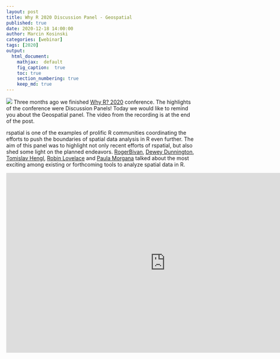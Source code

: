 ```yaml
---
layout: post
title: Why R 2020 Discussion Panel - Geospatial
published: true
date: 2020-12-18 14:00:00
author: Marcin Kosinski
categories: [webinar]
tags: [2020]
output:
  html_document:
    mathjax:  default
    fig_caption:  true
    toc: true
    section_numbering: true
    keep_md: true
---
```


<img src="/foundation/images/fulls/whyr2020/panels/geo.jpg" class="fit image"> Three months ago we finished [Why R? 2020](http://2020.whyr.pl/) conference. The highlights of the conference were Discussion Panels! Today we would like to remind you about the Geospatial panel. The video from the recording is at the end of the post.

rspatial is one of the examples of prolific R communities coordinating the efforts to push the boundaries of spatial data analysis in R even further. The aim of this panel was to highlight not only recent efforts of rspatial, but also shed some light on the planned endeavors. [RogerBivan](https://twitter.com/RogerBivand), [Dewey Dunnington](https://twitter.com//paleolimbot), [Tomislav Hengl](https://twitter.com/tom_hengl), 
[Robin Lovelace](https://twitter.com/robinlovelace) and [Paula Morgana](https://twitter.com/Paula_Moraga_) talked about the most exciting among existing or forthcoming tools to analyze spatial data in R.

<iframe width="850" height="480" src="https://www.youtube.com/embed/_HBpzbbUVgc" frameborder="0" allow="accelerometer; autoplay; clipboard-write; encrypted-media; gyroscope; picture-in-picture" allowfullscreen></iframe>



